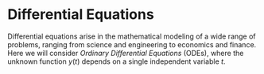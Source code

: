 # Differential Equations

Differential equations arise in the mathematical modeling of a wide range of problems, ranging from science and engineering to economics and finance. Here we will consider *Ordinary Differential Equations* (ODEs), where the unknown function $y(t)$ depends on a single independent variable $t$.